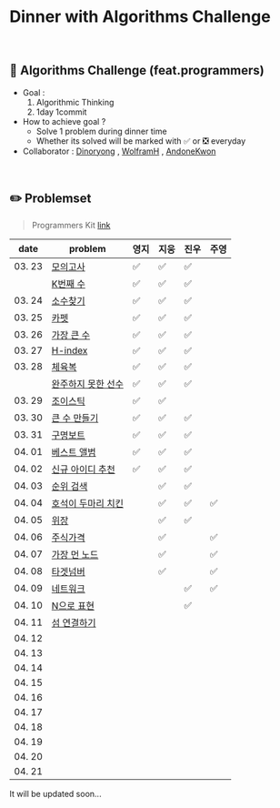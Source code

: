 # Dinner with Algorithms Challenge

<br>

## :notebook_with_decorative_cover: Algorithms Challenge (feat.programmers)

- Goal :
  1. Algorithmic Thinking
  2. 1day 1commit
- How to achieve goal ?
  - Solve 1 problem during dinner time
  - Whether its solved will be marked with :white_check_mark: or :negative_squared_cross_mark: everyday
- Collaborator : [Dinoryong](https://github.com/Dinoryong) , [WolframH]() , [AndoneKwon]()

<br>

## :pencil2: Problemset

> Programmers Kit [link](https://programmers.co.kr/learn/challenges)

| date   | problem                                                                               | 영지               | 지웅 | 진우 | 주영 |
| ------ | ------------------------------------------------------------------------------------- | ------------------ | ---- | ---- | ---- |
| 03. 23 | [모의고사](https://programmers.co.kr/learn/courses/30/lessons/42840?language=python3) | :white_check_mark: | ✅   | ✅   | |
|        | [K번째 수](https://programmers.co.kr/learn/courses/30/lessons/42748)                  | :white_check_mark: | ✅   | ✅   ||
| 03. 24 | [소수찾기](https://programmers.co.kr/learn/courses/30/lessons/42839)                  | :white_check_mark: | :white_check_mark: | :white_check_mark: ||
| 03. 25 | [카펫](https://programmers.co.kr/learn/courses/30/lessons/42842)                      | :white_check_mark: | :white_check_mark:     | :white_check_mark: ||
| 03. 26 | [가장 큰 수](https://programmers.co.kr/learn/courses/30/lessons/42746)                | :white_check_mark: | :white_check_mark:     | :white_check_mark: ||
| 03. 27 | [H-index](https://programmers.co.kr/learn/courses/30/lessons/42747)                   | :white_check_mark: | :white_check_mark:     | :white_check_mark: ||
| 03. 28 | [체육복](https://programmers.co.kr/learn/courses/30/lessons/42862)                    | :white_check_mark: |   :white_check_mark:    | :white_check_mark: ||
|        | [완주하지 못한 선수](https://programmers.co.kr/learn/courses/30/lessons/42576)        | :white_check_mark: | ✅     | ✅ ||
| 03. 29 | [조이스틱](https://programmers.co.kr/learn/courses/30/lessons/42860)                  | :white_check_mark: | :white_check_mark:     |      ||
| 03. 30 | [큰 수 만들기](https://programmers.co.kr/learn/courses/30/lessons/42883)              | :white_check_mark: | :white_check_mark:     | ✅ ||
| 03. 31 | [구명보트](https://programmers.co.kr/learn/courses/30/lessons/42885)                  | :white_check_mark: | :white_check_mark:     | ✅ ||
| 04. 01 | [베스트 앨범](https://programmers.co.kr/learn/courses/30/lessons/42579)           | :white_check_mark: |  :white_check_mark:    | ✅ ||
| 04. 02 | [신규 아이디 추천](https://programmers.co.kr/learn/courses/30/lessons/72410)         | :white_check_mark: | ✅     | ✅ ||
| 04. 03 | [순위 검색](https://programmers.co.kr/learn/courses/30/lessons/72412)                   |                    | ✅ | ✅ ||
| 04. 04 |  [호석이 두마리 치킨](https://www.acmicpc.net/problem/21278)                             |                    | ✅ | ✅ |✅|
| 04. 05 | [위장](https://programmers.co.kr/learn/courses/30/lessons/42578)                          |                    | :white_check_mark:      | ✅ ||
| 04. 06 | [주식가격](https://programmers.co.kr/learn/courses/30/lessons/42584) |                    | :white_check_mark:     |      | :white_check_mark: |
| 04. 07 | [가장 먼 노드](https://programmers.co.kr/learn/courses/30/lessons/49189) |                    |  :white_check_mark:     |      |  :white_check_mark:   |
| 04. 08 | [타겟넘버](https://programmers.co.kr/learn/courses/30/lessons/43165) |                    | ✅     |      |    ✅      |
| 04. 09 | [네트워크](https://programmers.co.kr/learn/courses/30/lessons/43162) |                    |      | :white_check_mark:     |      ✅    |
| 04. 10 | [N으로 표현](https://programmers.co.kr/learn/courses/30/lessons/42895) |                    |      | :white_check_mark:     |        |
| 04. 11 | [섬 연결하기](https://programmers.co.kr/learn/courses/30/lessons/42861) |                    |      |      |       |
| 04. 12 |                                                                                       |                    |      |      |          |
| 04. 13 |                                                                                       |                    |      |      |          |
| 04. 14 |                                                                                       |                    |      |      |          |
| 04. 15 |                                                                                       |                    |      |      |          |
| 04. 16 |                                                                                       |                    |      |      |          |
| 04. 17 |                                                                                       |                    |      |      |          |
| 04. 18 |                                                                                       |                    |      |      |          |
| 04. 19 |                                                                                       |                    |      |      |          |
| 04. 20 |                                                                                       |                    |      |      |          |
| 04. 21 |                                                                                       |                    |      |      |          |

It will be updated soon...
